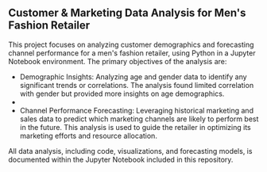 ## Customer & Marketing Data Analysis for Men's Fashion Retailer


This project focuses on analyzing customer demographics and forecasting channel performance for a men's fashion retailer, using Python in a Jupyter Notebook environment. The primary objectives of the analysis are:

- Demographic Insights: Analyzing age and gender data to identify any significant trends or correlations. The analysis found limited correlation with gender but provided more insights on age demographics.
- 
- Channel Performance Forecasting: Leveraging historical marketing and sales data to predict which marketing channels are likely to perform best in the future. This analysis is used to guide the retailer in optimizing its marketing efforts and resource allocation.


All data analysis, including code, visualizations, and forecasting models, is documented within the Jupyter Notebook included in this repository.
